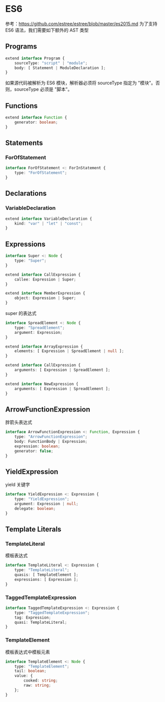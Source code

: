 # ES6

参考：https://github.com/estree/estree/blob/master/es2015.md
为了支持 ES6 语法，我们需要如下额外的 AST 类型

## Programs

```ts
extend interface Program {
    sourceType: "script" | "module";
    body: [ Statement | ModuleDeclaration ];
}
```

如果源代码被解析为 ES6 模块，解析器必须将 sourceType 指定为 "模块"。否则，sourceType 必须是 "脚本"。

## Functions

```ts
extend interface Function {
    generator: boolean;
}
```

## Statements

### ForOfStatement

```ts
interface ForOfStatement <: ForInStatement {
    type: "ForOfStatement";
}
```

## Declarations

### VariableDeclaration

```ts
extend interface VariableDeclaration {
    kind: "var" | "let" | "const";
}
```

## Expressions

```ts
interface Super <: Node {
    type: "Super";
}

extend interface CallExpression {
    callee: Expression | Super;
}

extend interface MemberExpression {
    object: Expression | Super;
}
```

super 的表达式

```ts
interface SpreadElement <: Node {
    type: "SpreadElement";
    argument: Expression;
}

extend interface ArrayExpression {
    elements: [ Expression | SpreadElement | null ];
}

extend interface CallExpression {
    arguments: [ Expression | SpreadElement ];
}

extend interface NewExpression {
    arguments: [ Expression | SpreadElement ];
}
```

## ArrowFunctionExpression

胖箭头表达式

```ts
interface ArrowFunctionExpression <: Function, Expression {
    type: "ArrowFunctionExpression";
    body: FunctionBody | Expression;
    expression: boolean;
    generator: false;
}
```

## YieldExpression

yield 关键字

```ts
interface YieldExpression <: Expression {
    type: "YieldExpression";
    argument: Expression | null;
    delegate: boolean;
}
```

## Template Literals

### TemplateLiteral

模板表达式

```ts
interface TemplateLiteral <: Expression {
    type: "TemplateLiteral";
    quasis: [ TemplateElement ];
    expressions: [ Expression ];
}
```

### TaggedTemplateExpression

```ts
interface TaggedTemplateExpression <: Expression {
    type: "TaggedTemplateExpression";
    tag: Expression;
    quasi: TemplateLiteral;
}
```

### TemplateElement

模板表达式中模板元素

```ts
interface TemplateElement <: Node {
    type: "TemplateElement";
    tail: boolean;
    value: {
        cooked: string;
        raw: string;
    };
}
```
